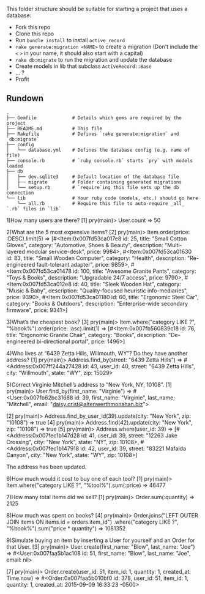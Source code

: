 This folder structure should be suitable for starting a project that uses a database:

* Fork this repo
* Clone this repo
* Run `bundle install` to install `active_record`
* `rake generate:migration <NAME>` to create a migration (Don't include the `<` `>` in your name, it should also start with a capital)
* `rake db:migrate` to run the migration and update the database
* Create models in lib that subclass `ActiveRecord::Base`
* ... ?
* Profit


## Rundown

```
.
├── Gemfile             # Details which gems are required by the project
├── README.md           # This file
├── Rakefile            # Defines `rake generate:migration` and `db:migrate`
├── config
│   └── database.yml    # Defines the database config (e.g. name of file)
├── console.rb          # `ruby console.rb` starts `pry` with models loaded
├── db
│   ├── dev.sqlite3     # Default location of the database file
│   ├── migrate         # Folder containing generated migrations
│   └── setup.rb        # `require`ing this file sets up the db connection
└── lib                 # Your ruby code (models, etc.) should go here
    └── all.rb          # Require this file to auto-require _all_ `.rb` files in `lib`
```

1)How many users are there?
[1] pry(main)> User.count
=> 50

2)What are the 5 most expensive items?
[2] pry(main)> Item.order(price: :DESC).limit(5)
=> [#<Item:0x007fd53ca017e8
  id: 25,
  title: "Small Cotton Gloves",
  category: "Automotive, Shoes & Beauty",
  description: "Multi-layered modular service-desk",
  price: 9984>,
 #<Item:0x007fd53ca01630
  id: 83,
  title: "Small Wooden Computer",
  category: "Health",
  description: "Re-engineered fault-tolerant adapter",
  price: 9859>,
 #<Item:0x007fd53ca01478
  id: 100,
  title: "Awesome Granite Pants",
  category: "Toys & Books",
  description: "Upgradable 24/7 access",
  price: 9790>,
 #<Item:0x007fd53ca012e8
  id: 40,
  title: "Sleek Wooden Hat",
  category: "Music & Baby",
  description: "Quality-focused heuristic info-mediaries",
  price: 9390>,
 #<Item:0x007fd53ca01180
  id: 60,
  title: "Ergonomic Steel Car",
  category: "Books & Outdoors",
  description: "Enterprise-wide secondary firmware",
  price: 9341>]


3)What’s the cheapest book?
[3] pry(main)> Item.where("category LIKE ?", "%book%").order(price: :asc).limit(1)
=> [#<Item:0x007fb560839c18
  id: 76,
  title: "Ergonomic Granite Chair",
  category: "Books",
  description: "De-engineered bi-directional portal",
  price: 1496>]


4)Who lives at “6439 Zetta Hills, Willmouth, WY”? Do they have another address?
[1] pry(main)> Address.find_by(street: "6439 Zetta Hills")
=> #<Address:0x007ff244a27428
 id: 43,
 user_id: 40,
 street: "6439 Zetta Hills",
 city: "Willmouth",
 state: "WY",
 zip: 15029>


5)Correct Virginie Mitchell’s address to “New York, NY, 10108”.
[1] pry(main)> User.find_by(first_name: "Virginie")
=> #<User:0x007fb62bc31688
 id: 39,
 first_name: "Virginie",
 last_name: "Mitchell",
 email: "daisy.crist@altenwerthmonahan.biz">

[2] pry(main)> Address.find_by_user_id(39).update(city: "New York", zip: "10108")
=> true
[4] pry(main)> Address.find(42).update(city: "New York", zip: "10108")
=> true
[5] pry(main)> Address.where(user_id: 39)
=> [#<Address:0x007fec1b147d28
  id: 41,
  user_id: 39,
  street: "12263 Jake Crossing",
  city: "New York",
  state: "NY",
  zip: 10108>,
 #<Address:0x007fec1b147918
  id: 42,
  user_id: 39,
  street: "83221 Mafalda Canyon",
  city: "New York",
  state: "WY",
  zip: 10108>]
 
 
The address has been updated.


6)How much would it cost to buy one of each tool?
[1] pry(main)> Item.where("category LIKE ?", "%tool%").sum(:price)
=> 46477


7)How many total items did we sell?
[1] pry(main)> Order.sum(:quantity)
=> 2125


8)How much was spent on books?
[4] pry(main)> Order.joins("LEFT OUTER JOIN items ON items.id = orders.item_id") .where("category LIKE ?", "%book%").sum("price * quantity")
=> 1081352


9)Simulate buying an item by inserting a User for yourself and an Order for that User.
[3] pry(main)> User.create(first_name: "Blow", last_name: "Joe")
=> #<User:0x007faa5b1ac108 id: 51, first_name: "Blow", last_name: "Joe", email: nil>

[7] pry(main)> Order.create(user_id: 51, item_id: 1, quantity: 1, created_at: Time.now)
=> #<Order:0x007faa5b010bf0
 id: 378,
 user_id: 51,
 item_id: 1,
 quantity: 1,
 created_at: 2015-09-09 16:33:23 -0500>
